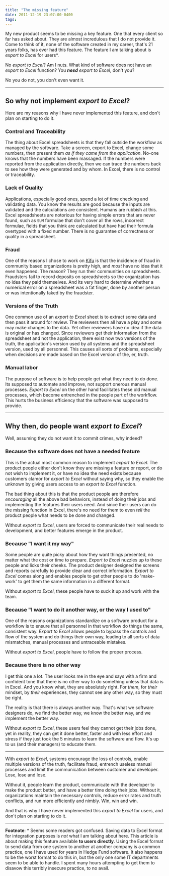 ```yaml
---
title: "The missing feature"
date: 2011-12-19 23:07:00-0400
tags: 
---
```


My new product seems to be missing a key feature. One that every client so far has asked about. They are almost incredulous that I do not provide it. Come to think of it, none of the software created in my career, that's 21 years folks, has ever had this feature. The feature I am talking about is *export to Excel* for users*.

No *export to Excel*? Am I nuts. What kind of software does not have an *export to Excel* function? You ***need** export to Excel*, don't you?

No you do not, you don't even want it.

<!--more-->

---

## So why not implement *export to Excel*?

Here are my reasons why I have never implemented this feature, and don't plan on starting to do it.

### Control and Traceability

The thing about Excel spreadsheets is that they fall outside the workflow as managed by the software. Take a screen, export to Excel, change some numbers, then present them *as if they came from the application*.  No-one knows that the numbers have been massaged. If the numbers were reported from the application directly, then we can trace the numbers back to see how they were generated and by whom. In Excel, there is no control or traceability.

### Lack of Quality

Applications, especially good ones, spend a lot of time checking and validating data. You know the results are good because the inputs are validated and the calculations are consistent. Humans are rubbish at this. Excel spreadsheets are notorious for having simple errors that are never found, such as `SUM` formulae that don't cover all the rows, incorrect formulae, fields that you think are calculated but have had their formula overtyped with a fixed number.  There is no guarantee of correctness or quality in a spreadsheet.

### Fraud

One of the reasons I chose to work on [Kifu](http://www.kifuapp.com) is that the incidence of fraud in community based organizations is pretty high, and *most* have no idea that it even happened. The reason? They run their communities on spreadsheets. Fraudsters fail to record deposits on spreadsheets so the organization has no idea they paid themselves. And its very hard to determine whether a numerical error on a spreadsheet was a fat finger, done by another person or was intentionally faked by the fraudster.

### Versions of the Truth

One common use of an *export to Excel* sheet is to extract some data and then pass it around for review.  The reviewers then all have a play and some may make changes to the data.  Yet other reviewers have no idea if the data is original or has changed. Since reviewers get their information from the spreadsheet and not the application, there exist now two versions of the truth, the application's version used by all systems and the spreadsheet version, used by all personnel. This causes all sorts of problems, especially when decisions are made based on the Excel version of the, er, truth.

### Manual labor

The purpose of software is to help people get what they need to do done. Its supposed to automate and improve, not support onerous manual processes. *Export to Excel* on the other hand facilitates these old manual processes, which become entrenched in the people part of the workflow. This hurts the business efficiency that the software was supposed to provide.

---

## Why then, do people want *export to Excel*?

Well, assuming they do not want it to commit crimes, why indeed?

### Because the software does not have a needed feature

This is the actual most common reason to implement *export to Excel*. The product people either don't know they are missing a feature or report, or do not wish to implement it, or have no idea the need exists because customers clamor for *export to Excel* without saying why, so they enable the unknown by giving users access to an *export to Excel* function.

The bad thing about this is that the product people are therefore *encouraging* all the above bad behaviors, instead of doing their jobs and implementing the features their users need. And since their users can do the missing function in Excel, there's no need for them to even *tell* the product people what needs to be done and changed.

Without *export to Excel*, users are forced to communicate their real needs to development, and better features emerge in the product.

### Because "I want it my way"

Some people are quite picky about how they want things presented, no matter what the cost or time to prepare. *Export to Excel* nuzzles up to these people and licks their cheeks. The product designer designed the screens and reports carefully to provide clear and correct information. *Export to Excel* comes along and enables people to get other people to do 'make-work' to get them the same information in a different format.

Without *export to Excel*, these people have to suck it up and work with the team.

### Because "I want to do it another way, or the way I used to"

One of the reasons organizations standardize on a software product for a workflow is to ensure that all personnel in that workflow do things the same, consistent way. *Export to Excel* allows people to bypass the controls and flow of the system and do things their own way, leading to all sorts of data mismatches, manual processes and untraceable mistakes.

Without *export to Excel*, people have to follow the proper process.

### Because there is no other way

I get this one a lot. The user looks me in the eye and says with a firm and confident tone that there is no other way to do something unless that data is in Excel. And you know what, they are absolutely right. For *them*, for *their* mindset, by *their* experiences, they cannot see any other way, so they must be right.

The reality is that there is always another way. That's what we software designers do, we find the better way, we know the better way, and we implement the better way.

Without *export to Excel*, these users feel they cannot get their jobs done, yet in reality, they can get it done better, faster and with less effort and stress if they just took the 5 minutes to learn the software and flow. It's up to us (and their managers) to educate them.

---

With *export to Excel*, systems encourage the loss of controls, enable multiple versions of the truth, facilitate fraud, entrench useless manual processes and limit the communication between customer and developer. Lose, lose and lose.

Without it, people learn the product, communicate with the developer to make the product better, and have a better time doing their jobs. Without it, organizations maintain the necessary controls, reduce error rates and truth conflicts, and run more efficiently and nimbly. Win, win and win.

And that is why I have never implemented this *export to Excel* for users, and don't plan on starting to do it.

---

**Footnote**: \* Seems some readers got confused. Saving data to Excel format for integration purposes is *not* what I am talking about here. This article is about making this feature available **to users directly**. Using the Excel format to send data from one system to another at another company is a common practice, one I have used for years in Hedge Fund software. It also happens to be the worst format to do this in, but the only one some IT departments seem to be able to handle. I spent many hours attempting to get them to disavow this terribly insecure practice, to no avail.
